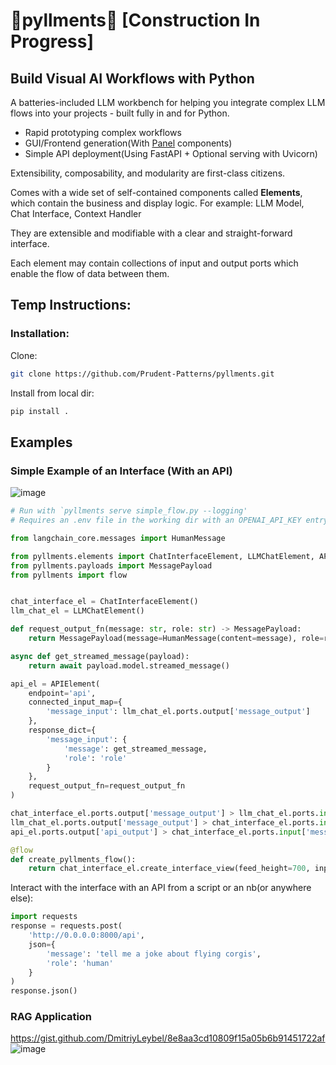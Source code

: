 # 🚧pyllments🚧 [Construction In Progress]

## Build Visual AI Workflows with Python
A batteries-included LLM workbench for helping you integrate complex LLM flows into your projects - built fully in and for Python.
* Rapid prototyping complex workflows
* GUI/Frontend generation(With [Panel](https://github.com/holoviz/panel) components)
* Simple API deployment(Using FastAPI + Optional serving with Uvicorn)


Extensibility, composability, and modularity are first-class citizens.

Comes with a wide set of self-contained components called **Elements**, which contain the business and display logic. For example: LLM Model, Chat Interface, Context Handler

They are extensible and modifiable with a clear and straight-forward interface.

Each element may contain collections of input and output ports which enable the flow of data between them. 

## Temp Instructions:
### Installation:
Clone:
```bash
git clone https://github.com/Prudent-Patterns/pyllments.git
```
Install from local dir:
```bash
pip install .
```
## Examples
### Simple Example of an Interface (With an API)
![image](https://github.com/user-attachments/assets/45ef66f4-ea2b-4660-9f85-fc9eb7aa97b3)
```python
# Run with `pyllments serve simple_flow.py --logging'
# Requires an .env file in the working dir with an OPENAI_API_KEY entry

from langchain_core.messages import HumanMessage

from pyllments.elements import ChatInterfaceElement, LLMChatElement, APIElement
from pyllments.payloads import MessagePayload
from pyllments import flow


chat_interface_el = ChatInterfaceElement()
llm_chat_el = LLMChatElement()

def request_output_fn(message: str, role: str) -> MessagePayload:
    return MessagePayload(message=HumanMessage(content=message), role=role)

async def get_streamed_message(payload):
    return await payload.model.streamed_message()

api_el = APIElement(
    endpoint='api',
    connected_input_map={
        'message_input': llm_chat_el.ports.output['message_output']
    },
    response_dict={
        'message_input': {
            'message': get_streamed_message,
            'role': 'role'
        }
    },
    request_output_fn=request_output_fn
)

chat_interface_el.ports.output['message_output'] > llm_chat_el.ports.input['messages_input']
llm_chat_el.ports.output['message_output'] > chat_interface_el.ports.input['message_input']
api_el.ports.output['api_output'] > chat_interface_el.ports.input['message_emit_input']

@flow
def create_pyllments_flow():
    return chat_interface_el.create_interface_view(feed_height=700, input_height=120, width=800)
```
Interact with the interface with an API from a script or an nb(or anywhere else):
```python
import requests
response = requests.post(
    'http://0.0.0.0:8000/api',
    json={
        'message': 'tell me a joke about flying corgis',
        'role': 'human'
    }
)
response.json()
```

### RAG Application
https://gist.github.com/DmitriyLeybel/8e8aa3cd10809f15a05b6b91451722af
![image](https://github.com/user-attachments/assets/2b061219-d21a-420f-967a-45eadc65bcad)

